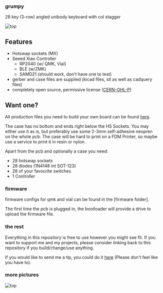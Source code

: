 ### grumpy

28 key (3-row) angled unibody keyboard with col stagger 

![top](img/grumpy.png)

## Features

- Hotswap sockets (MX)
- Seeed Xiao Controller
	- RP2040 (w/ QMK, Vial)
	- BLE (w/ZMK)
	- SAMD21 (should work, don't have one to test)
- gerber and case files are supplied (kicad files, stl as well as cadquery files)
- completely open source, permissive license ([CERN-OHL-P](https://cern-ohl.web.cern.ch/home))

## Want one?

All production files you need to build your own board can be found [here](./prod/).

The case has no bottom and ends right below the HS Sockets. You may either use it as is, but preferably use some 2-3mm self-adhesive neopren on the whole pcb. The case will be hard to print on a FDM Printer, so maybe use a service to print it in resin or nylon.

Apart from the pcb and optionally a case you need:
- 28 hotswap sockets
- 28 diodes (1N4148 int SOT-123)
- 28 of your favourite switches
- 1 Controller

### firmware
firmware configs for qmk and vial can be found in the [firmware folder].

The first time the pcb is plugged in, the bootloader will provide a drive to upload the firmware file. 

### the rest

Everything in this repository is free to use however you might see fit. If you want to support me and my projects, please consider linking back to this repository if you build/change/use anything.

If you would like to send me a tip, you could do it [here](https://ko-fi.com/weteor) (Please don't feel like you have to).

### more pictures

![top](img/grumpy_mjf.png)
